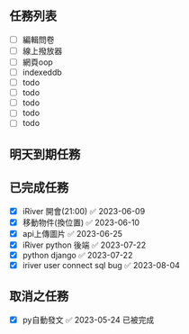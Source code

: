 
## 任務列表
- [ ] 編輯問卷
- [ ] 線上撥放器
- [ ] 網頁oop
- [ ] indexeddb
- [ ] todo
- [ ] todo
- [ ] todo
- [ ] todo
- [ ] todo

## 明天到期任務

## 已完成任務
- [x] iRiver 開會(21:00) ✅ 2023-06-09
- [x] 移動物件(換位置) ✅ 2023-06-10
- [x] api上傳圖片 ✅ 2023-06-25
- [x] iRiver python 後端 ✅ 2023-07-22
- [x] python django ✅ 2023-07-22
- [x] iriver user connect sql bug ✅ 2023-08-04

## 取消之任務
- [x] py自動發文 ✅ 2023-05-24 已被完成